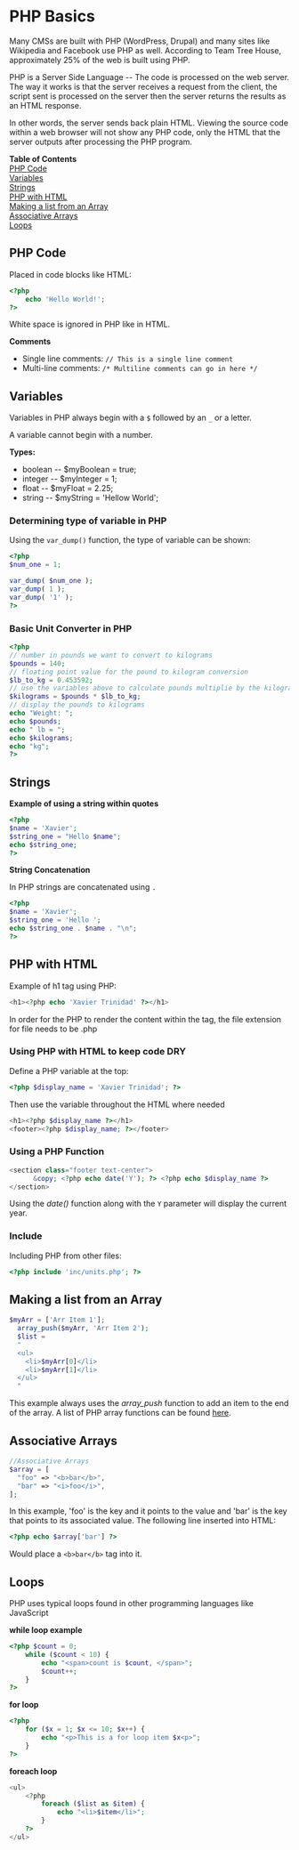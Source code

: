 # PHP Basics

Many CMSs are built with PHP (WordPress, Drupal) and many sites like Wikipedia and Facebook use PHP as well.  According to Team Tree House, approximately 25% of the web is built using PHP.

PHP is a Server Side Language -- The code is processed on the web server.  The way it works is that the server receives a request from the client, the script sent is processed on the server then the server returns the results as an HTML response.

In other words, the server sends back plain HTML.  Viewing the source code within a web browser will not show any PHP code, only the HTML that the server outputs after processing the PHP program.

**Table of Contents**       
[PHP Code](#php-code)       
[Variables](#variables)       
[Strings](#strings)       
[PHP with HTML](#php-with-html)       
[Making a list from an Array](#making-a-list-from-an-array)       
[Associative Arrays](#associative-arrays)       
[Loops](#loops)       

## PHP Code

Placed in code blocks like HTML:
```php
<?php
    echo 'Hello World!';
?>
```
White space is ignored in PHP like in HTML.

**Comments**

* Single line comments: ```// This is a single line comment```
* Multi-line comments: ```/* Multiline comments can go in here */```

## Variables

Variables in PHP always begin with a ```$``` followed by an ```_``` or a letter.

A variable cannot begin with a number.

**Types:**      
* boolean -- $myBoolean = true;
* integer -- $myInteger = 1;
* float -- $myFloat = 2.25;
* string -- $myString = 'Hellow World';

### Determining type of variable in PHP

Using the ```var_dump()``` function, the type of variable can be shown:
```php
<?php
$num_one = 1;

var_dump( $num_one );
var_dump( 1 );
var_dump( '1' );
?>
```

### Basic Unit Converter in PHP
```php
<?php
// number in pounds we want to convert to kilograms
$pounds = 140;
// floating point value for the pound to kilogram conversion
$lb_to_kg = 0.453592;
// use the variables above to calculate pounds multiplie by the kilogram conversion
$kilograms = $pounds * $lb_to_kg;
// display the pounds to kilograms
echo "Weight: ";
echo $pounds;
echo " lb = ";
echo $kilograms;
echo "kg";
?>
```

## Strings

**Example of using a string within quotes**
```php
<?php
$name = 'Xavier';
$string_one = "Hello $name";
echo $string_one;
?>
```

**String Concatenation**

In PHP strings are concatenated using ```.```
```php
<?php
$name = 'Xavier';
$string_one = 'Hello ';
echo $string_one . $name . "\n";
?>
```

## PHP with HTML

Example of h1 tag using PHP:
```php
<h1><?php echo 'Xavier Trinidad' ?></h1>
```

In order for the PHP to render the content within the tag, the file extension for file needs to be .php

### Using PHP with HTML to keep code DRY

Define a PHP variable at the top:
```php
<?php $display_name = 'Xavier Trinidad'; ?>
```

Then use the variable throughout the HTML where needed
```php
<h1><?php $display_name ?></h1>
<footer><?php $display_name; ?></footer>
```

### Using a PHP Function

```php
<section class="footer text-center">
      &copy; <?php echo date('Y'); ?> <?php echo $display_name ?>
</section>
```

Using the *date()* function along with the ```Y``` parameter will display the current year.

###  Include

Including PHP from other files:
```php
<?php include 'inc/units.php'; ?>
```

## Making a list from an Array

```php
$myArr = ['Arr Item 1'];
  array_push($myArr, 'Arr Item 2');
  $list = 
  "
  <ul>
    <li>$myArr[0]</li>
    <li>$myArr[1]</li>
  </ul>
  "
  ```

  This example always uses the *array_push* function to add an item to the end of the array.  A list of PHP array functions can be found [here](http://php.net/manual/en/ref.array.php).

  ## Associative Arrays

  ```php
  //Associative Arrays
$array = [
    "foo" => "<b>bar</b>",
    "bar" => "<i>foo</i>",
];
```

In this example, 'foo' is the key and it points to the value and 'bar' is the key that points to its associated value.  The following line inserted into HTML:

```php
<?php echo $array['bar'] ?>
```

Would place a ```<b>bar</b>``` tag into it.

## Loops

PHP uses typical loops found in other programming languages like JavaScript

**while loop example**
```php
<?php $count = 0;
    while ($count < 10) {
        echo "<span>count is $count, </span>";
        $count++;
    }
?>
```

**for loop**
```php
<?php 
    for ($x = 1; $x <= 10; $x++) {
        echo "<p>This is a for loop item $x<p>";
    }
?>
```

**foreach loop**
```php
<ul>
    <?php
        foreach ($list as $item) {
            echo "<li>$item</li>";
        }
    ?>
</ul>
```
